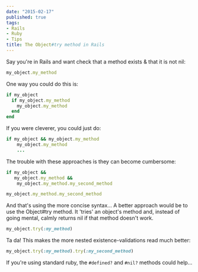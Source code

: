 ```yaml
---
date: "2015-02-17"
published: true
tags:
- Rails
- Ruby
- Tips
title: The Object#try method in Rails
---
```


Say you're in Rails and want check that a method exists & that it is not nil:

~~~ ruby
my_object.my_method
~~~

One way you could do this is:

~~~ ruby
if my_object
  if my_object.my_method
    my_object.my_method
  end
end
~~~

If you were cleverer, you could just do:

~~~ ruby
if my_object && my_object.my_method
    my_object.my_method
    ...
~~~

The trouble with these approaches is they can become cumbersome:

~~~ ruby
if my_object &&
   my_object.my_method &&
    my_object.my_method.my_second_method

my_object.my_method.my_second_method
~~~

And that's using the more concise syntax...
A better approach would be to use the Object#try method.
It 'tries' an object's method and, instead of going mental,
calmly returns nil if that method doesn't work.

~~~ ruby
my_object.try(:my_method)
~~~

Ta da!
This makes the more nested existence-validations read much better:

~~~ ruby
my_object.try(:my_method).try(:my_second_method)
~~~

If you're using standard ruby, the `#defined?` and `#nil?` methods could help... 
